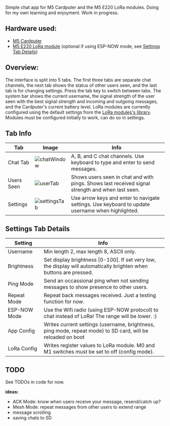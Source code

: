 Simple chat app for M5 Cardputer and the M5 E220 LoRa modules. Doing for my own learning and enjoyment. Work in progress.

## Hardware used:
- [M5 Cardputer](https://shop.m5stack.com/products/m5stack-cardputer-kit-w-m5stamps3])
- [M5 E220 LoRa module](https://shop.m5stack.com/products/lora-unit-jp-version-with-antenna-e220) (optional if using ESP-NOW mode, see [Settings Tab Details](#settings-tab-details))

## Overview:
The interface is split into 5 tabs. The first three tabs are separate chat channels, the next tab shows the status of other users seen, and the last tab is for changing settings. Press the tab key to switch between tabs. The system bar shows the current username, the signal strength of the user seen with the best signal strength and incoming and outgoing messages, and the Cardputer's current battery level. LoRa modules are currently configured using the default settings from the [LoRa modules's library](https://github.com/m5stack/M5-LoRa-E220-JP). Modules must be configured initially to work, can do so in settings.

## Tab Info
Tab|Image|Info
---|---|---
Chat Tab|![chatWindow](https://github.com/nonik0/CardputerLoRaChat/assets/17152317/2f14c060-d6e2-4bbd-a743-855d09410a38)|A, B, and C chat channels. Use keyboard to type and enter to send messages.
Users Seen|![userTab](https://github.com/nonik0/CardputerLoRaChat/assets/17152317/cbe63ba1-48d6-478e-8def-97ffdfe75c00)|Shows users seen in chat and with pings. Shows last received signal strength and when last seen.
Settings|![settingsTab](https://github.com/nonik0/CardputerLoRaChat/assets/17152317/a966e694-fa3e-4055-949d-657cdcda9707)|Use arrow keys and enter to navigate settings. Use keyboard to update username when highlighted.

## Settings Tab Details

Setting|Info
---|---
Username|Min length 2, max length 8, ASCII only.
Brightness|Set display brightness [0-100]. If set very low, the display will automatically brighten when buttons are pressed.
Ping Mode|Send an occassional ping when not sending messages to show presence to other users.
Repeat Mode|Repeat back messages received. Just a testing function for now.
ESP-NOW Mode|Use the Wifi radio (using ESP-NOW protocol) to chat instead of LoRa! The range will be lower. :)
App Config|Writes current settings (username, brightness, ping mode, repeat mode) to SD card, will be reloaded on boot
LoRa Config|Writes register values to LoRa module. M0 and M1 switches must be set to off (config mode).

## TODO
See TODOs in code for now.

**ideas:**
- ACK Mode: know when users receive your message, resend/catch up?
- Mesh Mode: repeat messages from other users to extend range
- message scrolling
- saving chats to SD
